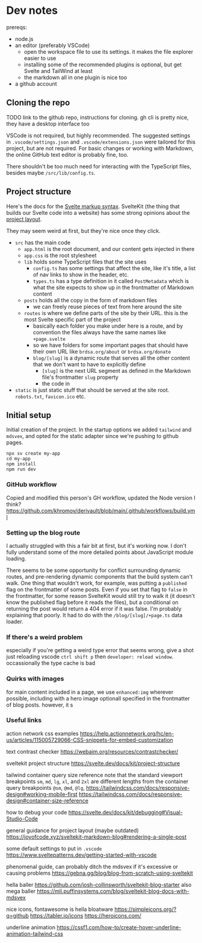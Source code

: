 # Dev notes

prereqs:
- node.js
- an editor (preferably VSCode)
  - open the workspace file to use its settings. it makes the file explorer easier to use
  - installing some of the recommended plugins is optional, but get Svelte and TailWind at least
  - the markdown all in one plugin is nice too
- a github account

## Cloning the repo 

TODO link to the github repo, instructions for cloning. 
gh cli is pretty nice, they have a desktop interface too

VSCode is not required, but highly recommended. The suggested settings in `.vscode/settings.json` and `.vscode/extensions.json` were tailored for this project, but are not required. For basic changes or working with Markdown, the online GitHub text editor is probably fine, too.

There shouldn't be too much need for interacting with the TypeScript files, besides maybe `/src/lib/config.ts`.

## Project structure

Here's the docs for the [Svelte markup syntax](https://svelte.dev/docs/svelte/basic-markup).
SvelteKit (the thing that builds our Svelte code into a website) has some strong opinions about the [project layout](https://svelte.dev/docs/kit/project-structure). 

They may seem weird at first, but they're nice once they click.

- `src` has the main code
  - `app.html` is the root document, and our content gets injected in there
  - `app.css` is the root stylesheet
  - `lib` holds some TypeScript files that the site uses
    - `config.ts` has some settings that affect the site, like it's title, a list of nav links to show in the header, etc.
    - `types.ts` has a type definition in it called `PostMetadata` which is what the site expects to show up in the frontmatter of Markdown content
  - `posts` holds all the copy in the form of markdown files
    - we can freely reuse pieces of text from here around the site
  - `routes` is where we define parts of the site by their URL. this is the most Svelte specific part of the project
    - basically each folder you make under here is a route, and by convention the files always have the same names like `+page.svelte`
    - so we have folders for some important pages that should have their own URL like `brdsa.org/about` or `brdsa.org/donate`
    - `blog/[slug]` is a dynamic route that serves all the other content that we don't want to have to explicitly define
      - `[slug]` is the next URL segment as defined in the Markdown file's frontmatter `slug` property
      - the code in 
- `static` is just static stuff that should be served at the site root. `robots.txt`, `favicon.ico` etc.


## Initial setup

Initial creation of the project. In the startup options we added `tailwind` and `mdsvex`, and opted for the static adapter since we're pushing to github pages.

```
npx sv create my-app
cd my-app
npm install
npm run dev
```

### GitHub workflow

Copied and modified this person's GH workflow, updated the Node version I think?
https://github.com/khromov/derivault/blob/main/.github/workflows/build.yml

### Setting up the blog route

I actually struggled with this a fair bit at first, but it's working now. I don't fully understand some of the more detailed points about JavaScript module loading. 


There seems to be some opportunity for conflict surrounding dynamic routes, and pre-rendering dynamic components that the build system can't walk.
One thing that wouldn't work, for example, was putting a `published` flag on the frontmatter of some posts. Even if you set that flag to `false` in the frontmatter, for some reason SvelteKit would still try to walk it (it doesn't know the published flag before it reads the files), but a conditional on returning the post would return a 404 error if it was false. I'm probably explaining that poorly. It had to do with the `/blog/[slug]/+page.ts` data loader. 

### If there's a weird problem

especially if you're getting a weird type error that seems wrong, give a shot just reloading vscode `ctrl shift p` then `developer: reload window`. occassionally the type cache is bad

### Quirks with images

for main content included in a page, we use `enhanced:img` wherever possible, including with a hero image optionall specified in the frontmatter of blog posts. however, it s

### Useful links

action network css examples
https://help.actionnetwork.org/hc/en-us/articles/115005729066-CSS-snippets-for-embed-customization

text contrast checker https://webaim.org/resources/contrastchecker/

sveltekit project structure
https://svelte.dev/docs/kit/project-structure

tailwind container query size reference 
note that the standard viewport breakpoints `sm`, `md`, `lg`, `xl`, and `2xl` are different lengths from the container query breakpoints `@sm`, `@md`, `@lg`, 
https://tailwindcss.com/docs/responsive-design#working-mobile-first
https://tailwindcss.com/docs/responsive-design#container-size-reference

how to debug your code
https://svelte.dev/docs/kit/debugging#Visual-Studio-Code

general guidance for project layout (maybe outdated)
https://joyofcode.xyz/sveltekit-markdown-blog#rendering-a-single-post

some default settings to put in `.vscode` 
https://www.sveltepatterns.dev/getting-started-with-vscode

phenomenal guide, can probably ditch the mdsvex if it's excessive or causing problems
https://gebna.gg/blog/blog-from-scratch-using-sveltekit

hella baller
https://github.com/josh-collinsworth/sveltekit-blog-starter
also mega baller 
https://mli.puffinsystems.com/blog/sveltekit-blog-docs-with-mdsvex

nice icons, fontawesome is hella bloatware
https://simpleicons.org/?q=github
https://tabler.io/icons
https://heroicons.com/

underline animation 
https://cssf1.com/how-to/create-hover-underline-animation-tailwind-css